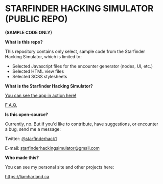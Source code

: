 # STARFINDER HACKING SIMULATOR (PUBLIC REPO)
**(SAMPLE CODE ONLY)**

**What is this repo?**

This repository contains only select, sample code from the Starfinder Hacking Simulator, which is limited to:

- Selected Javascript files for the encounter generator (nodes, UI, etc.)
- Selected HTML view files
- Selected SCSS stylesheets

**What is the Starfinder Hacking Simulator?**

[You can see the app in action here!](https://starfinder-simulator.herokuapp.com/)

[F.A.Q.](https://starfinder-simulator.herokuapp.com/faq)

**Is this open-source?**

Currently, no. But if you'd like to contribute, have suggestions, or encounter a bug, send me a message:

Twitter: [@starfinderhack1](https://twitter.com/starfinderhack1)

E-mail: [starfinderhackingsimulator@gmail.com](mailto:starfinderhackingsimulator@gmail.com)

**Who made this?**

You can see my personal site and other projects here:

https://liamharland.ca


